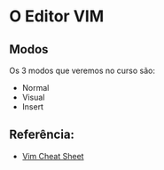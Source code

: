 # O Editor VIM

## Modos

Os 3 modos que veremos no curso são:

* Normal
* Visual
* Insert

## Referência:

* [Vim Cheat Sheet](https://vim.rtorr.com/lang/pt_br/)

